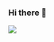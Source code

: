 ### Hi there 👋
 <img src="[https://img.shields.io](https://www.notion.so/GGome-b79e9e8ae6144db49d916651ddba41a4)/badge/Notion-000000?style=flat&logo=Notion&logoColor=white"/>
<!--
**ggome1/ggome1** is a ✨ _special_ ✨ repository because its `README.md` (this file) appears on your GitHub profile.

Here are some ideas to get you started:

- 🔭 I’m currently working on ...
- 🌱 I’m currently learning ...
- 👯 I’m looking to collaborate on ...
- 🤔 I’m looking for help with ...
- 💬 Ask me about ...
- 📫 How to reach me: ...
- 😄 Pronouns: ...
- ⚡ Fun fact: ...
-->
